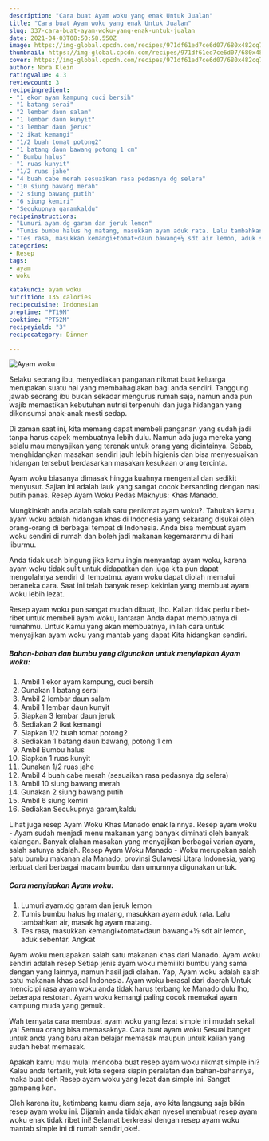 ```yaml
---
description: "Cara buat Ayam woku yang enak Untuk Jualan"
title: "Cara buat Ayam woku yang enak Untuk Jualan"
slug: 337-cara-buat-ayam-woku-yang-enak-untuk-jualan
date: 2021-04-03T08:50:58.550Z
image: https://img-global.cpcdn.com/recipes/971df61ed7ce6d07/680x482cq70/ayam-woku-foto-resep-utama.jpg
thumbnail: https://img-global.cpcdn.com/recipes/971df61ed7ce6d07/680x482cq70/ayam-woku-foto-resep-utama.jpg
cover: https://img-global.cpcdn.com/recipes/971df61ed7ce6d07/680x482cq70/ayam-woku-foto-resep-utama.jpg
author: Nora Klein
ratingvalue: 4.3
reviewcount: 3
recipeingredient:
- "1 ekor ayam kampung cuci bersih"
- "1 batang serai"
- "2 lembar daun salam"
- "1 lembar daun kunyit"
- "3 lembar daun jeruk"
- "2 ikat kemangi"
- "1/2 buah tomat potong2"
- "1 batang daun bawang potong 1 cm"
- " Bumbu halus"
- "1 ruas kunyit"
- "1/2 ruas jahe"
- "4 buah cabe merah sesuaikan rasa pedasnya dg selera"
- "10 siung bawang merah"
- "2 siung bawang putih"
- "6 siung kemiri"
- "Secukupnya garamkaldu"
recipeinstructions:
- "Lumuri ayam.dg garam dan jeruk lemon"
- "Tumis bumbu halus hg matang, masukkan ayam aduk rata. Lalu tambahkan air, masak hg ayam matang."
- "Tes rasa, masukkan kemangi+tomat+daun bawang+½ sdt air lemon, aduk sebentar. Angkat"
categories:
- Resep
tags:
- ayam
- woku

katakunci: ayam woku 
nutrition: 135 calories
recipecuisine: Indonesian
preptime: "PT19M"
cooktime: "PT52M"
recipeyield: "3"
recipecategory: Dinner

---
```



![Ayam woku](https://img-global.cpcdn.com/recipes/971df61ed7ce6d07/680x482cq70/ayam-woku-foto-resep-utama.jpg)

Selaku seorang ibu, menyediakan panganan nikmat buat keluarga merupakan suatu hal yang membahagiakan bagi anda sendiri. Tanggung jawab seorang ibu bukan sekadar mengurus rumah saja, namun anda pun wajib memastikan kebutuhan nutrisi terpenuhi dan juga hidangan yang dikonsumsi anak-anak mesti sedap.

Di zaman  saat ini, kita memang dapat membeli panganan yang sudah jadi tanpa harus capek membuatnya lebih dulu. Namun ada juga mereka yang selalu mau menyajikan yang terenak untuk orang yang dicintainya. Sebab, menghidangkan masakan sendiri jauh lebih higienis dan bisa menyesuaikan hidangan tersebut berdasarkan masakan kesukaan orang tercinta. 

Ayam woku biasanya dimasak hingga kuahnya mengental dan sedikit menyusut. Sajian ini adalah lauk yang sangat cocok bersanding dengan nasi putih panas. Resep Ayam Woku Pedas Maknyus: Khas Manado.

Mungkinkah anda adalah salah satu penikmat ayam woku?. Tahukah kamu, ayam woku adalah hidangan khas di Indonesia yang sekarang disukai oleh orang-orang di berbagai tempat di Indonesia. Anda bisa membuat ayam woku sendiri di rumah dan boleh jadi makanan kegemaranmu di hari liburmu.

Anda tidak usah bingung jika kamu ingin menyantap ayam woku, karena ayam woku tidak sulit untuk didapatkan dan juga kita pun dapat mengolahnya sendiri di tempatmu. ayam woku dapat diolah memalui beraneka cara. Saat ini telah banyak resep kekinian yang membuat ayam woku lebih lezat.

Resep ayam woku pun sangat mudah dibuat, lho. Kalian tidak perlu ribet-ribet untuk membeli ayam woku, lantaran Anda dapat membuatnya di rumahmu. Untuk Kamu yang akan membuatnya, inilah cara untuk menyajikan ayam woku yang mantab yang dapat Kita hidangkan sendiri.

<!--inarticleads1-->

##### Bahan-bahan dan bumbu yang digunakan untuk menyiapkan Ayam woku:

1. Ambil 1 ekor ayam kampung, cuci bersih
1. Gunakan 1 batang serai
1. Ambil 2 lembar daun salam
1. Ambil 1 lembar daun kunyit
1. Siapkan 3 lembar daun jeruk
1. Sediakan 2 ikat kemangi
1. Siapkan 1/2 buah tomat potong2
1. Sediakan 1 batang daun bawang, potong 1 cm
1. Ambil  Bumbu halus
1. Siapkan 1 ruas kunyit
1. Gunakan 1/2 ruas jahe
1. Ambil 4 buah cabe merah (sesuaikan rasa pedasnya dg selera)
1. Ambil 10 siung bawang merah
1. Gunakan 2 siung bawang putih
1. Ambil 6 siung kemiri
1. Sediakan Secukupnya garam,kaldu


Lihat juga resep Ayam Woku Khas Manado enak lainnya. Resep ayam woku - Ayam sudah menjadi menu makanan yang banyak diminati oleh banyak kalangan. Banyak olahan masakan yang menyajikan berbagai varian ayam, salah satunya adalah. Resep Ayam Woku Manado - Woku merupakan salah satu bumbu makanan ala Manado, provinsi Sulawesi Utara Indonesia, yang terbuat dari berbagai macam bumbu dan umumnya digunakan untuk. 

<!--inarticleads2-->

##### Cara menyiapkan Ayam woku:

1. Lumuri ayam.dg garam dan jeruk lemon
1. Tumis bumbu halus hg matang, masukkan ayam aduk rata. Lalu tambahkan air, masak hg ayam matang.
1. Tes rasa, masukkan kemangi+tomat+daun bawang+½ sdt air lemon, aduk sebentar. Angkat


Ayam woku meruapakan salah satu makanan khas dari Manado. Ayam woku sendiri adalah resep Setiap jenis ayam woku memiliki bumbu yang sama dengan yang lainnya, namun hasil jadi olahan. Yap, Ayam woku adalah salah satu makanan khas asal Indonesia. Ayam woku berasal dari daerah Untuk mencicipi rasa ayam woku anda tidak harus terbang ke Manado dulu lho, beberapa restoran. Ayam woku kemangi paling cocok memakai ayam kampung muda yang gemuk. 

Wah ternyata cara membuat ayam woku yang lezat simple ini mudah sekali ya! Semua orang bisa memasaknya. Cara buat ayam woku Sesuai banget untuk anda yang baru akan belajar memasak maupun untuk kalian yang sudah hebat memasak.

Apakah kamu mau mulai mencoba buat resep ayam woku nikmat simple ini? Kalau anda tertarik, yuk kita segera siapin peralatan dan bahan-bahannya, maka buat deh Resep ayam woku yang lezat dan simple ini. Sangat gampang kan. 

Oleh karena itu, ketimbang kamu diam saja, ayo kita langsung saja bikin resep ayam woku ini. Dijamin anda tiidak akan nyesel membuat resep ayam woku enak tidak ribet ini! Selamat berkreasi dengan resep ayam woku mantab simple ini di rumah sendiri,oke!.

